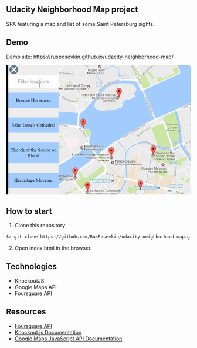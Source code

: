 ## Udacity Neighborhood Map project
SPA featuring a map and list of some Saint Petersburg sights.

## Demo
Demo site: https://rusposevkin.github.io/udacity-neighborhood-map/

![Demo animation](https://raw.githubusercontent.com/RusPosevkin/udacity-neighborhood-map/master/Demo.gif "Demo animation")

## How to start
1. Clone this repository
  ```bash
  $> git clone https://github.com/RusPosevkin/udacity-neighborhood-map.git
  ```
2. Open index.html in the browser.

## Technologies
* KnockoutJS
* Google Maps API
* Foursquare API

## Resources
* [Foursquare API](https://developer.foursquare.com/)
* [Knockout.js Documentation](http://knockoutjs.com/documentation/introduction.html)
* [Google Maps JavaScript API Documentation](https://developers.google.com/maps/documentation/javascript/tutorial)
